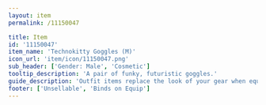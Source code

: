 ```yaml
---
layout: item
permalink: /11150047

title: Item
id: '11150047'
item_name: 'Technokitty Goggles (M)'
icon_url: 'item/icon/11150047.png'
sub_header: ['Gender: Male', 'Cosmetic']
tooltip_description: 'A pair of funky, futuristic goggles.'
guide_description: 'Outfit items replace the look of your gear when equipped.'
footer: ['Unsellable', 'Binds on Equip']
---
```

